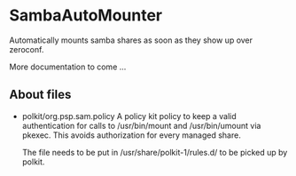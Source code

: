 # SambaAutoMounter
Automatically mounts samba shares as soon as they show up over zeroconf.

More documentation to come ...

## About files
* polkit/org.psp.sam.policy
   A policy kit policy to keep a valid authentication for calls to /usr/bin/mount and /usr/bin/umount via pkexec.
   This avoids authorization for every managed share. 
   
   The file needs to be put in /usr/share/polkit-1/rules.d/ to be picked up by polkit.
